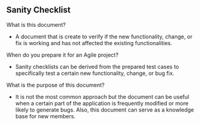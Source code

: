 ## Sanity Checklist

What is this document?
- A document that is create to verify if the new functionality, change, or fix is working and has not affected the existing functionalities.

When do you prepare it for an Agile project?
- Sanity checklists can be derived from the prepared test cases to specifically test a certain new functionality, change, or bug fix.

What is the purpose of this document?
- It is not the most common approach but the document can be useful when a certain part of the application is frequently modified or more likely to generate bugs. Also, this document can serve as a knowledge base for new members.